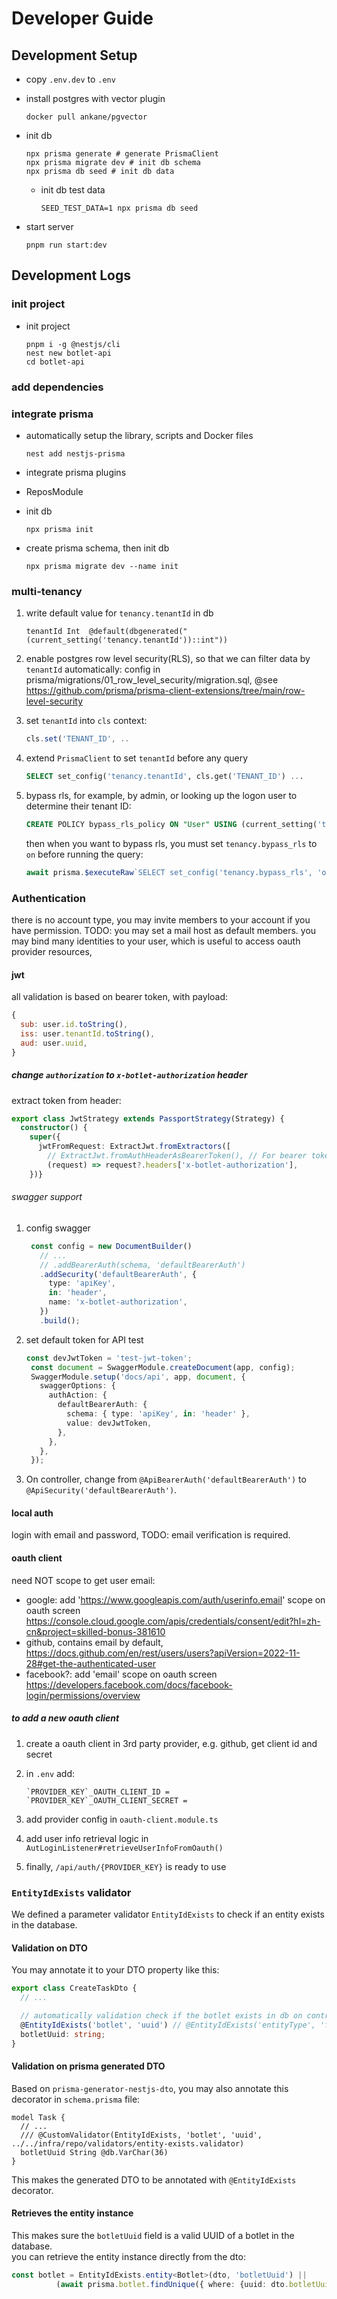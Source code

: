 # Developer Guide

## Development Setup

- copy `.env.dev` to `.env`
- install postgres with vector plugin

    ```shell
    docker pull ankane/pgvector
    ```

- init db

    ```shell
    npx prisma generate # generate PrismaClient
    npx prisma migrate dev # init db schema
    npx prisma db seed # init db data
    ```

  - init db test data

    ```shell
    SEED_TEST_DATA=1 npx prisma db seed
    ```

- start server

  ```shell
  pnpm run start:dev
  ```

## Development Logs

### init project

- init project

    ```shell
    pnpm i -g @nestjs/cli
    nest new botlet-api
    cd botlet-api
    ```

### add dependencies

### integrate prisma

- automatically setup the library, scripts and Docker files

    ```shell
    nest add nestjs-prisma
    ```

- integrate prisma plugins
- ReposModule
- init db

    ```shell
    npx prisma init
    ```

- create prisma schema, then init db

    ```shell
    npx prisma migrate dev --name init
    ```

### multi-tenancy

1. write default value for `tenancy.tenantId` in db

   ```text
   tenantId Int  @default(dbgenerated("(current_setting('tenancy.tenantId'))::int"))
   ```

2. enable postgres row level security(RLS), so that we can filter data by `tenantId` automatically:
   config in prisma/migrations/01_row_level_security/migration.sql,
   @see <https://github.com/prisma/prisma-client-extensions/tree/main/row-level-security>

3. set `tenantId` into `cls` context:

   ```ts
   cls.set('TENANT_ID', ..
   ```

4. extend `PrismaClient` to set `tenantId` before any query

   ```sql
   SELECT set_config('tenancy.tenantId', cls.get('TENANT_ID') ...
   ```

5. bypass rls, for example, by admin, or looking up the logon user to determine their tenant ID:

   ```sql
   CREATE POLICY bypass_rls_policy ON "User" USING (current_setting('tenancy.bypass_rls', TRUE)::text = 'on');
   ```

   then when you want to bypass rls, you must set `tenancy.bypass_rls` to `on` before running the query:

   ```js
   await prisma.$executeRaw`SELECT set_config('tenancy.bypass_rls', 'on', TRUE)`;
   ```

### Authentication

there is no account type, you may invite members to your account if you have permission.
TODO: you may set a mail host as default members.
you may bind many identities to your user, which is useful to access oauth provider resources,

#### jwt

all validation is based on bearer token, with payload:

  ```js
  {
    sub: user.id.toString(),
    iss: user.tenantId.toString(),
    aud: user.uuid,
  }
  ```

##### change `authorization` to `x-botlet-authorization` header

extract token from header:

```typescript
export class JwtStrategy extends PassportStrategy(Strategy) {
  constructor() {
    super({
      jwtFromRequest: ExtractJwt.fromExtractors([
        // ExtractJwt.fromAuthHeaderAsBearerToken(), // For bearer token
        (request) => request?.headers['x-botlet-authorization'],
    })}
```

###### swagger support

1. config swagger

   ```typescript
    const config = new DocumentBuilder()
      // ...
      // .addBearerAuth(schema, 'defaultBearerAuth')
      .addSecurity('defaultBearerAuth', {
        type: 'apiKey',
        in: 'header',
        name: 'x-botlet-authorization',
      })
      .build();

   ```

2. set default token for API test

   ```typescript
   const devJwtToken = 'test-jwt-token';
    const document = SwaggerModule.createDocument(app, config);
    SwaggerModule.setup('docs/api', app, document, {
      swaggerOptions: {
        authAction: {
          defaultBearerAuth: {
            schema: { type: 'apiKey', in: 'header' },
            value: devJwtToken,
          },
        },
      },
    });
   ```

3. On controller, change from `@ApiBearerAuth('defaultBearerAuth')` to `@ApiSecurity('defaultBearerAuth')`.  

#### local auth

login with email and password, TODO: email verification is required.

#### oauth client

need NOT scope to get user email:

- google: add '<https://www.googleapis.com/auth/userinfo.email>' scope on oauth screen <https://console.cloud.google.com/apis/credentials/consent/edit?hl=zh-cn&project=skilled-bonus-381610>
- github, contains email by default, <https://docs.github.com/en/rest/users/users?apiVersion=2022-11-28#get-the-authenticated-user>
- facebook?: add 'email' scope on oauth screen <https://developers.facebook.com/docs/facebook-login/permissions/overview>

##### to add a new oauth client

1. create a oauth client in 3rd party provider, e.g. github, get client id and secret
2. in `.env` add:

   ```config title=".env"
   `PROVIDER_KEY`_OAUTH_CLIENT_ID = 
   `PROVIDER_KEY`_OAUTH_CLIENT_SECRET = 
   ```

3. add provider config in `oauth-client.module.ts`
4. add user info retrieval logic in `AutLoginListener#retrieveUserInfoFromOauth()`
5. finally, `/api/auth/{PROVIDER_KEY}` is ready to use

### `EntityIdExists` validator

We defined a parameter validator `EntityIdExists` to check if an entity exists in the database.

#### Validation on DTO

You may annotate it to your DTO property like this:

```typescript
export class CreateTaskDto {
  // ...

  // automatically validation check if the botlet exists in db on controller requesting
  @EntityIdExists('botlet', 'uuid') // @EntityIdExists('entityType', 'fieldName')
  botletUuid: string;
}
```

#### Validation on prisma generated DTO

Based on `prisma-generator-nestjs-dto`, you may also annotate this decorator in `schema.prisma` file:

```prisma
model Task {
  // ...
  /// @CustomValidator(EntityIdExists, 'botlet', 'uuid', ../../infra/repo/validators/entity-exists.validator)
  botletUuid String @db.VarChar(36)
}
```

This makes the generated DTO to be annotated with `@EntityIdExists` decorator.

#### Retrieves the entity instance

This makes sure the `botletUuid` field is a valid UUID of a botlet in the database.  
you can retrieve the entity instance directly from the dto:

```typescript
const botlet = EntityIdExists.entity<Botlet>(dto, 'botletUuid') ||
          (await prisma.botlet.findUnique({ where: {uuid: dto.botletUuid} }));
```
